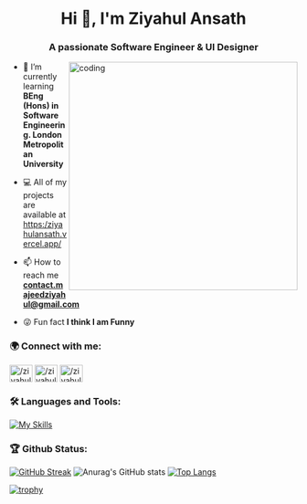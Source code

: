 <h1 align="center">Hi 👋, I'm Ziyahul Ansath</h1>
<h3 align="center">A passionate Software Engineer & UI Designer</h3>

<img alt="coding" width="400" align="right"
src="https://images.squarespace-cdn.com/content/v1/5769fc401b631bab1addb2ab/1541580611624-TE64QGKRJG8SWAIUS7NS/ke17ZwdGBToddI8pDm48kPoswlzjSVMM-SxOp7CV59BZw-zPPgdn4jUwVcJE1ZvWQUxwkmyExglNqGp0IvTJZamWLI2zvYWH8K3-s_4yszcp2ryTI0HqTOaaUohrI8PI6FXy8c9PWtBlqAVlUS5izpdcIXDZqDYvprRqZ29Pw0o/coding-freak.gif" />

- 🌱 I’m currently learning **BEng (Hons) in Software Engineering. London Metropolitan University**

- 💻 All of my projects are available at [https:/ziyahulansath.vercel.app/](https://ziyahulansath.vercel.app/)

- 📫 How to reach me **contact.majeedziyahul@gmail.com**

- 😜 Fun fact **I think I am Funny** 

<h3 align="left">🌍 Connect with me:</h3>
<p align="left">
<a href="https://linkedin.com/in//ziyahul-ansath-585b01206" target="blank"><img align="center" src="https://raw.githubusercontent.com/rahuldkjain/github-profile-readme-generator/master/src/images/icons/Social/linked-in-alt.svg" alt="/ziyahul-ansath-585b01206" height="30" width="40" /></a>
<a href="https://instagram.com//ziyahul_ansath" target="blank"><img align="center" src="https://raw.githubusercontent.com/rahuldkjain/github-profile-readme-generator/master/src/images/icons/Social/instagram.svg" alt="/ziyahul_ansath" height="30" width="40" /></a>
<a href="https://www.behance.net//ziyahulansath" target="blank"><img align="center" src="https://raw.githubusercontent.com/rahuldkjain/github-profile-readme-generator/master/src/images/icons/Social/behance.svg" alt="/ziyahulansath" height="30" width="40" /></a>
</p>

<h3 align="left">🛠 Languages and Tools:</h3>

[![My Skills](https://skillicons.dev/icons?i=wordpress,cpp,cs,java,androidstudio,visualstudio,dotnet,vscode,html,css,bootstrap,idea,nodejs,babel,js,ts,laravel,linux,express,firebase,git,github,postman,react,redux,materialui,mongodb,aws,mysql,nextjs,vercel,ps,ai,instagram,xd,figma&theme=dark)](https://skillicons.dev)

<h3 align="left">🏆 Github Status:</h3>
<p align="left">
  
[![GitHub Streak](https://streak-stats.demolab.com?user=ZiyahulAnsath&background=0f222b&ring=f0c726&currStreakNum=fef9d7&sideNums=fef9d7&currStreakLabel=01d293&sideLabels=01d293&dates=fef9d7&hide_border=true&border_radius=10)](https://git.io/streak-stats) 
![Anurag's GitHub stats](https://github-readme-stats.vercel.app/api?username=ZiyahulAnsath&show_icons=true&bg_color=0f222b&title_color=01d293&text_color=fef9d7&icon_color=f0883e&ring_color=f0c726&card_width=50%&hide_border=true&border_radius=10)
[![Top Langs](https://github-readme-stats.vercel.app/api/top-langs/?username=ZiyahulAnsath&layout=compact&bg_color=0f222b&title_color=01d293&text_color=fef9d7&langs_count=10&hide_border=true&border_radius=10)](https://github.com/ZiyahulAnsath/github-readme-stats)
 
[![trophy](https://github-profile-trophy.vercel.app/?username=ZiyahulAnsath&margin-w=15&margin-h=15)](https://github.com/ZiyahulAnsath/github-profile-trophy)
</p>

